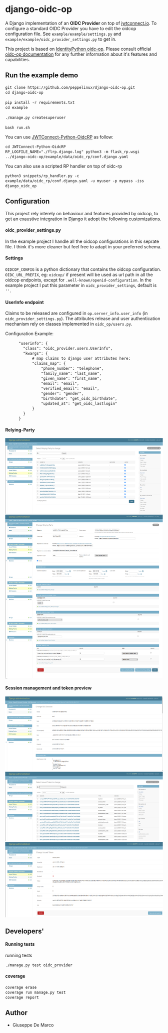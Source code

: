 # django-oidc-op
A Django implementation of an **OIDC Provider** on top of [jwtconnect.io](https://jwtconnect.io/).
To configure a standard OIDC Provider you have to edit the oidcop configuration file.
See `example/example/settings.py` and `example/example/oidc_provider_settings.py` to get in.

This project is based on [IdentityPython oidc-op](https://github.com/IdentityPython/oidc-op).
Please consult official [oidc-op documentation](https://oidcop.readthedocs.io/en/latest/) for any further information about it's features and capabilities.


## Run the example demo
````
git clone https://github.com/peppelinux/django-oidc-op.git
cd django-oidc-op

pip install -r requirements.txt
cd example

./manage.py createsuperuser

bash run.sh
````

You can use [JWTConnect-Python-OidcRP](https://github.com/openid/JWTConnect-Python-OidcRP) as follow:
```
cd JWTConnect-Python-OidcRP
RP_LOGFILE_NAME="./flrp.django.log" python3 -m flask_rp.wsgi ../django-oidc-op/example/data/oidc_rp/conf.django.yaml
```

You can also use a scripted RP handler on top of oidc-rp
````
python3 snippets/rp_handler.py -c example/data/oidc_rp/conf.django.yaml -u myuser -p mypass -iss django_oidc_op
````

## Configuration

This project rely interely on behaviour and features provided by oidcop, to get an exaustive integration in Django it
adopt the following customizations.

#### oidc_provider_settings.py

In the example project I handle all the oidcop configurations in this seprate file.
I think it's more cleaner but feel free to adapt in your preferred schema.

#### Settings

`OIDCOP_CONFIG` is a python dictionary that contains the oidcop configuration.
`OIDC_URL_PREFIX`, eg: `oidcop/` if present will be used as url path in all the oidcop endpoints, except for `.well-known/openid-configuration`. In the example project I put this parameter in `oidc_provider_settings`, default is `''`.


#### UserInfo endpoint

Claims to be released are configured in `op.server_info.user_info` (in `oidc_provider_settings.py`).
The attributes release and user authentication mechanism rely on classes implemented in `oidc_op/users.py`.

Configuration Example:

````
      "userinfo": {
        "class": "oidc_provider.users.UserInfo",
        "kwargs": {
            # map claims to django user attributes here:
            "claims_map": {
                "phone_number": "telephone",
                "family_name": "last_name",
                "given_name": "first_name",
                "email": "email",
                "verified_email": "email",
                "gender": "gender",
                "birthdate": "get_oidc_birthdate",
                "updated_at": "get_oidc_lastlogin"
            }
        }
      }
````

#### Relying-Party
![Alt text](images/rp2.png)
![Alt text](images/rp_detail.png)

#### Session management and token preview
![Alt text](images/session_detail.png)
![Alt text](images/issued_token_list.png)
![Alt text](images/issued_token_detail.png)


## Developers'

#### Running tests

running tests
````
./manage.py test oidc_provider
````

#### coverage
````
coverage erase
coverage run manage.py test
coverage report
````

## Author

- Giuseppe De Marco
